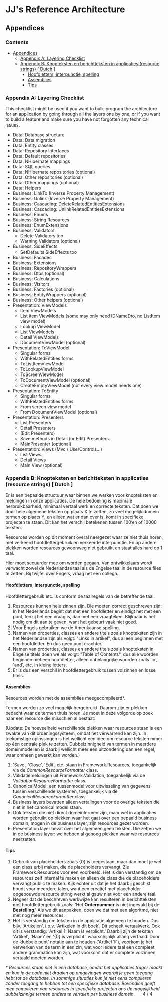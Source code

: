 ﻿JJ's Reference Architecture
===========================

Appendices
----------

<h3>Contents</h3>

- [Appendices](#appendices)
  - [Appendix A: Layering Checklist](#appendix-a-layering-checklist)
  - [Appendix B: Knopteksten en berichtteksten in applicaties (resource strings) [ Dutch ]](#appendix-b-knopteksten-en-berichtteksten-in-applicaties-resource-strings--dutch-)
    - [Hoofdletters, interpunctie, spelling](#hoofdletters-interpunctie-spelling)
    - [Assemblies](#assemblies)
    - [Tips](#tips)

### Appendix A: Layering Checklist

This checklist might be used if you want to bulk-program the architecture for an application by going through all the layers one by one, or if you want to build a feature and make sure you have not forgotten any technical issues.

- Data: Database structure
- Data: Data migration
- Data: Entity classes
- Data: Repository interfaces
- Data: Default repositories
- Data: NHibernate mappings
- Data: SQL queries
- Data: NHibernate repositories (optional)
- Data: Other repositories (optional)
- Data: Other mappings (optional)
- Data: Helpers 
- Business: LinkTo (Inverse Property Management)
- Business: Unlink (Inverse Property Management)
- Business: Cascading: DeleteRelatedEntitiesExtensions
- Business: Cascading: UnlinkRelatedEntitiesExtensions
- Business: Enums
- Business: String Resources
- Business: EnumExtensions
- Business: Validators
  - Delete Validators too
  - Warning Validators (optional)
- Business: SideEffects
  - SetDefaults SideEffects too
- Business: Facades
- Business: Extensions
- Business: RepositoryWrappers
- Business: Dtos (optional)
- Business: Calculations
- Business: Visitors
- Business: Factories (optional)
- Business: EntityWrappers (optional)
- Business: Other helpers (optional)
- Presentation: ViewModels
  - Item ViewModels
  - List item ViewModels (some may only need IDNameDto, no ListItem view model)
  - Lookup ViewModel
  - List ViewModels
  - Detail ViewModels
  - DocumentViewModel (optional)
- Presentation: ToViewModel
  - Singular forms
  - WithRelatedEntities forms
  - ToListItemViewModel
  - ToLookupViewModel
  - ToScreenViewModel
  - ToDocumentViewModel (optional)
  - CreateEmptyViewModel (not every view model needs one)
- Presentation: ToEntity
  - Singular forms
  - WithRelatedEntities forms
  - From screen view model
  - From DocumentViewModel (optional)
- Presentation: Presenters
  - List Presenters
  - Detail Presenters
  - (Edit Presenters)
  - Save methods in Detail (or Edit) Presenters.
  - MainPresenter (optional)
- Presentation: Views (Mvc / UserControls…)
  - List Views
  - Detail Views
  - Main View (optional)

### Appendix B: Knopteksten en berichtteksten in applicaties (resource strings) [ Dutch ]

Er is een bepaalde structuur waar binnen we werken voor knopteksten en meldingen in onze applicaties. De hele bedoeling is maximale herbruikbaarheid, minimaal vertaal werk en correcte teksten. Dat doen we door hele algemene teksten op plaats X te zetten, zo veel mogelijk domein termen op plaats Y, en alleen wat er dan over is, komt in specifieke projecten te staan. Dit kan het verschil betekenen tussen 100’en of 10000 teksten.

Resources worden op dit moment overal neergezet waar ze niet thuis horen, met verkeerd hoofdlettergebruik en verkeerde interpunctie. En op andere plekken worden resources gewoonweg niet gebruikt en staat alles hard op 1 taal.

Hier moet secuurder mee om worden gegaan. Van ontwikkelaars wordt verwacht zowel de Nederlandse taal als de Engelse taal in de resource files te zetten. Bij twijfel over Engels, vraag het een collega.

#### Hoofdletters, interpunctie, spelling

Hoofdlettergebruik etc. is conform de taalregels van de betreffende taal.

1) Resources kunnen hele zinnen zijn. Die moeten correct geschreven zijn: In het Nederlands begint dat met een hoofdletter en eindigt het met een punt, tenzij het een vraag is, dan met een vraagteken. Blijkbaar is het nodig om dit aan te geven, want het gebeurt vaak niet goed.
1) Voor Engels gebruiken we de Amerikaanse spelling.
1) Namen van properties, classes en andere titels zoals knopteksten zijn in het Nederlandse zijn als volgt: "Links in artikel", dus alleen beginnen met een hoofdletter. En dus geen punt erachter.
1) Namen van properties, classes en andere titels zoals knopteksten in Engelse titels doen we als volgt: "Table of Contents", dus alle woorden beginnen met een hoofdletter, alleen onbelangrijke woorden zoals 'in', 'and', etc. in kleine letters.
1) Er is dus een verschil in hoofdlettergebruik tussen volzinnen en losse titels.

#### Assemblies

Resources worden met de assemblies meegecompileerd\*.

Termen worden zo veel mogelijk hergebruikt. Daarom zijn er plekken bedacht waar de termen thuis horen. Je moet in deze volgorde op zoek naar een resource die misschien al bestaat:

(Update: De hoeveelheid verschillende plekken waar resources staan is een zwakte van dit ordeningssysteem, omdat het verwarrend kan zijn. In toekomstige oplossingen is het wellicht een idee om resource teksten mmer op één centrale plek te zetten. Dubbelzinnigheid van termen in meerdere domeinmodellen is daarbij wellicht meer een uitzondering dan een regel, waar omheen gewerkt kan worden.)

1) 'Save', 'Close', 'Edit', etc. staan in Framework.Resources, toegankelijk via de *CommonResourceFormatter* class.
1) Validatiemeldingen uit Framework.Validation, toegankelijk via de *ValidationResourceFormatter* class.
1) CanonicalModel: een tussenmodel voor uitwisseling van gegevens tussen verschillende systemen, toegankelijk via de *CanonicalResourceFormatter* class.
1) Business layers bevatten alleen vertalingen voor de overige teksten die niet in het canonical model staan.
1) Ook teksten die niet direct domeintermen zijn, maar wel in applicaties worden gebruikt op plekken waar het gaat over een bepaald business domain, mogen in de business layer, zijn resources gezet worden.
1) Presentation layer bevat over het algemeen geen teksten. Die zetten we in de business layer: we hebben al genoeg plekken waar we resources neerzetten.

#### Tips

1) Gebruik van placeholders zoals {0} is toegestaan, maar dan moet je wel een class erbij maken, die de placeholders vervangt. Zie Framework.Resources voor een voorbeeld. Het is dan verstandig om de resources zelf internal te maken en alleen de class die de placeholders vervangt public te maken. Kijk echter uit dat je het daarbij geschikt houdt voor meerdere talen, want een creatief met placeholder opgebouwde resource string werkt al gauw niet voor een andere taal.
1) Negeer dat de beschreven werkwijze kan resulteren in berichtteksten met hoofdlettergebruik zoals: 'Het **Ordernummer** is niet ingevuld bij de **Bestelling**.' Als we dit aanpakken, doen we dat met een algoritme, niet met nog meer resources.
1) Het is verstandig om teksten in de applicatie algemeen te houden. Dus bijv. 'Artikelen', i.p.v. 'Artikelen in dit boek'. Dit scheelt vertaalwerk. Ook dit is verstandig: 'Artikel 1: Naam is verplicht.' Daarbij zijn de teksten 'Artikel', 'Naam' en '{0} is verplicht.' waarschijnlijk allang vertaald. Door de ‘dubbele punt’ notatie aan te houden ('Artikel 1:'), voorkom je het verwerken van de term in een zin, wat voor iedere taal een compleet andere grammatica kan zijn, wat voorkomt dat er complete volzinnen vertaald moeten worden.

*\* Resources staan niet in een database, omdat het applicaties trager maakt en kun je de code niet draaien op omgevingen waarbij je geen toegang hebt tot de database. In sommige situaties kun je niet eens compileren zonder toegang te hebben tot een specifieke database. Bovendien geeft mee compileren van resources in specifieke projecten ons de mogelijkheid dubbelzinnige termen anders te vertalen per business domein.*
`	`4 / 4	
